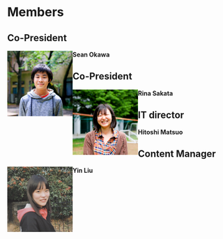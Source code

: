 # Members
## Co-President 
<p><img align="top" style="float: left" src="photos/Sean.jpg" width="150" height="150"> <b> Sean Okawa</b></p>

## Co-President   
<p><img align="top" style="float: left" src="photos/Rina.jpg" width="150" height="150"> <b> Rina Sakata </b></p>

## IT director
<p><b> Hitoshi Matsuo </b></p>


## Content Manager
<p><img align="top" style="float: left" src="photos/Yin.jpeg" width="150" height="150">  <b> Yin Liu</b></p>

